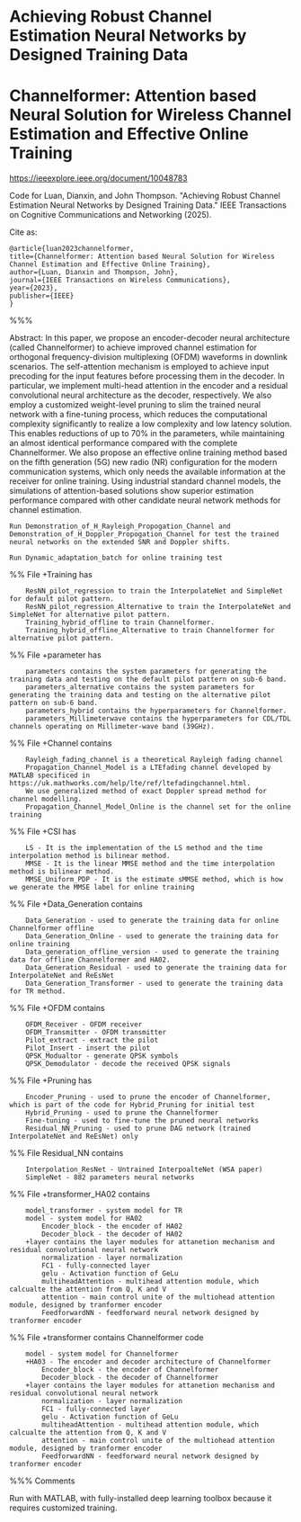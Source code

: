 # Achieving Robust Channel Estimation Neural Networks by Designed Training Data

# Channelformer: Attention based Neural Solution for Wireless Channel Estimation and Effective Online Training 

https://ieeexplore.ieee.org/document/10048783

Code for Luan, Dianxin, and John Thompson. "Achieving Robust Channel Estimation Neural Networks by Designed Training Data." IEEE Transactions on Cognitive Communications and Networking (2025). 

Cite as: 

	@article{luan2023channelformer,
  	title={Channelformer: Attention based Neural Solution for Wireless Channel Estimation and Effective Online Training},
  	author={Luan, Dianxin and Thompson, John},
  	journal={IEEE Transactions on Wireless Communications},
  	year={2023},
  	publisher={IEEE}
	}

%%%

Abstract:
In this paper, we propose an encoder-decoder neural architecture (called Channelformer) to achieve improved channel estimation for orthogonal frequency-division multiplexing (OFDM) waveforms in downlink scenarios. The self-attention mechanism is employed to achieve input precoding for the input features before processing them in the decoder. In particular, we implement multi-head attention in the encoder and a residual convolutional neural architecture as the decoder, respectively. We also employ a customized weight-level pruning to slim the trained neural network with a fine-tuning process, which reduces the computational complexity significantly to realize a low complexity and low latency solution. This enables reductions of up to 70% in the parameters, while maintaining an almost identical performance compared with the complete Channelformer. We also propose an effective online training method based on the fifth generation (5G) new radio (NR) configuration for the modern communication systems, which only needs the available information at the receiver for online training. Using industrial standard channel models, the simulations of attention-based solutions show superior estimation performance compared with other candidate neural network methods for channel estimation. 

	Run Demonstration_of_H_Rayleigh_Propogation_Channel and Demonstration_of_H_Doppler_Propogation_Channel for test the trained neural networks on the extended SNR and Doppler shifts. 

	Run Dynamic_adaptation_batch for online training test 

%% File +Training has 

		ResNN_pilot_regression to train the InterpolateNet and SimpleNet for default pilot pattern. 
  		ResNN_pilot_regression_Alternative to train the InterpolateNet and SimpleNet for alternative pilot pattern. 
		Training_hybrid_offline to train Channelformer. 
  		Training_hybrid_offline_Alternative to train Channelformer for alternative pilot pattern. 

%% File +parameter has 

		parameters contains the system parameters for generating the training data and testing on the default pilot pattern on sub-6 band. 
		parameters_alternative contains the system parameters for generating the training data and testing on the alternative pilot pattern on sub-6 band. 
		parameters_hybrid contains the hyperparameters for Channelformer. 
		parameters_Millimeterwave contains the hyperparameters for CDL/TDL channels operating on Millimeter-wave band (39GHz). 

%% File +Channel contains 

		Rayleigh_fading_channel is a theoretical Rayleigh fading channel
		Propagation_Channel_Model is a LTEfading channel developed by MATLAB specificed in https://uk.mathworks.com/help/lte/ref/ltefadingchannel.html. 
		We use generalized method of exact Doppler spread method for channel modelling. 
		Propagation_Channel_Model_Online is the channel set for the online training 

%% File +CSI has

		LS - It is the implementation of the LS method and the time interpolation method is bilinear method. 
		MMSE - It is the linear MMSE method and the time interpolation method is bilinear method. 
		MMSE_Uniform_PDP - It is the estimate sMMSE method, which is how we generate the MMSE label for online training

%% File +Data_Generation contains

		Data_Generation - used to generate the training data for online Channelformer offline
		Data_Generation_Online - used to generate the training data for online training
		Data_generation_offline_version - used to generate the training data for offline Channelformer and HA02. 
		Data_Generation_Residual - used to generate the training data for InterpolateNet and ReEsNet
		Data_Generation_Transformer - used to generate the training data for TR method. 

%% File +OFDM contains 

		OFDM_Receiver - OFDM receiver
		OFDM_Transmitter - OFDM transmitter
		Pilot_extract - extract the pilot 
		Pilot_Insert - insert the pilot 
		QPSK_Modualtor - generate QPSK symbols 
		QPSK_Demodulator - decode the received QPSK signals

%% File +Pruning has

		Encoder_Pruning - used to prune the encoder of Channelformer, which is part of the code for Hybrid_Pruning for initial test
		Hybrid_Pruning - used to prune the Channelformer
		Fine-tuning - used to fine-tune the pruned neural networks
		Residual_NN_Pruning - used to prune DAG network (trained InterpolateNet and ReEsNet) only 

%% File Residual_NN contains 

		Interpolation_ResNet - Untrained InterpoalteNet (WSA paper)
		SimpleNet - 882 parameters neural networks

%% File +transformer_HA02 contains 

		model_transformer - system model for TR
		model - system model for HA02
			Encoder_block - the encoder of HA02 
			Decoder_block - the decoder of HA02
		+layer contains the layer modules for attanetion mechanism and residual convolutional neural network
			normalization - layer normalization
			FC1 - fully-connected layer
			gelu - Activation function of GeLu
			multiheadAttention - multihead attention module, which calcualte the attention from Q, K and V
			attention - main control unite of the multiohead attention module, designed by tranformer encoder
			FeedforwardNN - feedforward neural network designed by tranformer encoder

%% File +transformer contains Channelformer code 

		model - system model for Channelformer
		+HA03 - The encoder and decoder architecture of Channelformer
			Encoder_block - the encoder of Channelformer 
			Decoder_block - the decoder of Channelformer
		+layer contains the layer modules for attanetion mechanism and residual convolutional neural network
			normalization - layer normalization
			FC1 - fully-connected layer
			gelu - Activation function of GeLu
			multiheadAttention - multihead attention module, which calcualte the attention from Q, K and V
			attention - main control unite of the multiohead attention module, designed by tranformer encoder
			FeedforwardNN - feedforward neural network designed by tranformer encoder

%%% Comments 

Run with MATLAB, with fully-installed deep learning toolbox because it requires customized training. 
